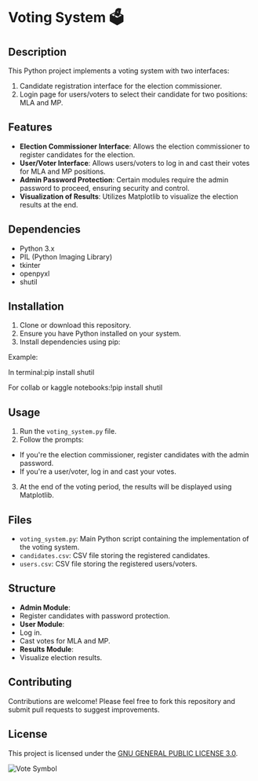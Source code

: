 # Voting System 🗳️

## Description
This Python project implements a voting system with two interfaces:
1. Candidate registration interface for the election commissioner.
2. Login page for users/voters to select their candidate for two positions: MLA and MP.

## Features
- **Election Commissioner Interface**: Allows the election commissioner to register candidates for the election.
- **User/Voter Interface**: Allows users/voters to log in and cast their votes for MLA and MP positions.
- **Admin Password Protection**: Certain modules require the admin password to proceed, ensuring security and control.
- **Visualization of Results**: Utilizes Matplotlib to visualize the election results at the end.

## Dependencies
- Python 3.x
- PIL (Python Imaging Library)
- tkinter
- openpyxl
- shutil

## Installation
1. Clone or download this repository.
2. Ensure you have Python installed on your system.
3. Install dependencies using pip:

  Example:
  
  In terminal:pip install shutil
  
  For collab or kaggle notebooks:!pip install shutil

## Usage
1. Run the `voting_system.py` file.
2. Follow the prompts:
- If you're the election commissioner, register candidates with the admin password.
- If you're a user/voter, log in and cast your votes.
3. At the end of the voting period, the results will be displayed using Matplotlib.

## Files
- `voting_system.py`: Main Python script containing the implementation of the voting system.
- `candidates.csv`: CSV file storing the registered candidates.
- `users.csv`: CSV file storing the registered users/voters.

## Structure
- **Admin Module**:
- Register candidates with password protection.
- **User Module**:
- Log in.
- Cast votes for MLA and MP.
- **Results Module**:
- Visualize election results.

## Contributing
Contributions are welcome! Please feel free to fork this repository and submit pull requests to suggest improvements.

## License
This project is licensed under the [GNU GENERAL PUBLIC LICENSE 3.0](LICENSE).

![Vote Symbol](https://th.bing.com/th/id/R.497a04924609f9334839a7056dc87738?rik=UO94nCCwnf4Hxg&riu=http%3a%2f%2fpluspng.com%2fimg-png%2fvote-png-hd-free-voting-box-png-clipart-1024.png&ehk=nGNj%2ferSxyvUU0nT5i%2bRzF438Xl%2bRv9iB%2bCB4kgRwBg%3d&risl=&pid=ImgRaw)
